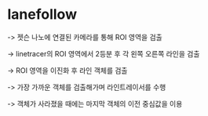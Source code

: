 # lanefollow
-> 젯슨 나노에 연결된 카메라를 통해 ROI 영역을 검출 

-> linetracer의 ROI 영역에서 2등분 후 각 왼쪽 오른쪽 라인을 검출 

-> ROI 영역을 이진화 후 라인 객체를 검출 

-> 가장 가까운 객체를 검출해가며 라인트레이서를 수행 

-> 객체가 사라졌을 때에는 마지막 객체의 이전 중심값을 이용 

